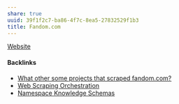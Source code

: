 ```yaml
---
share: true
uuid: 39f1f2c7-ba86-4f7c-8ea5-27832529f1b3
title: Fandom.com
---
```

[Website](../5f36394e-9b44-4bf3-b04a-39aa6c7789aa)


#### Backlinks

* [What other some projects that scraped fandom.com?](/4cb580de-4980-4475-9878-faba48388dd2)
* [Web Scraping Orchestration](/dd43be98-5e8e-45b2-b279-6cfb7474bba9)
* [Namespace Knowledge Schemas](/98674655-97b4-4c2d-a7ce-4ae6967044ac)